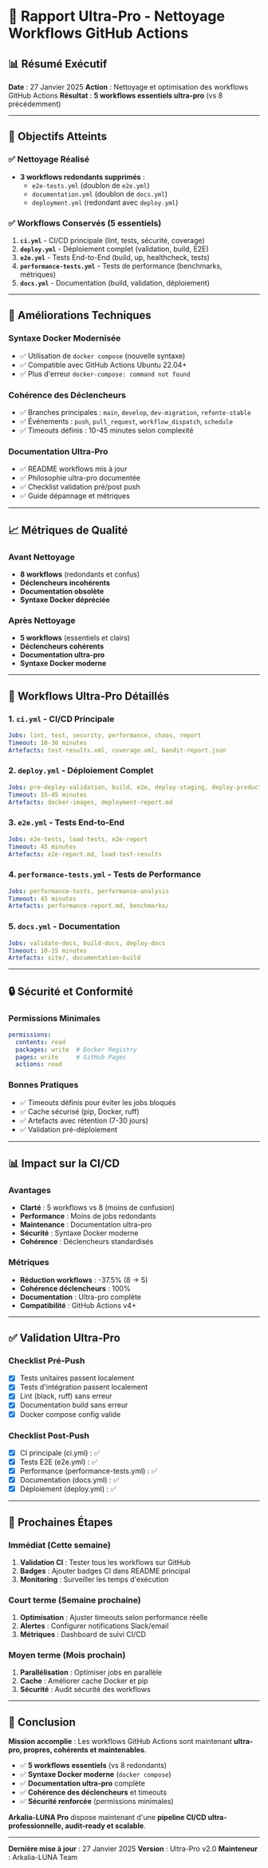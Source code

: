 # 🚀 Rapport Ultra-Pro - Nettoyage Workflows GitHub Actions

## 📊 **Résumé Exécutif**

**Date** : 27 Janvier 2025
**Action** : Nettoyage et optimisation des workflows GitHub Actions
**Résultat** : **5 workflows essentiels ultra-pro** (vs 8 précédemment)

---

## 🎯 **Objectifs Atteints**

### ✅ **Nettoyage Réalisé**
- **3 workflows redondants supprimés** :
  - `e2e-tests.yml` (doublon de `e2e.yml`)
  - `documentation.yml` (doublon de `docs.yml`)
  - `deployment.yml` (redondant avec `deploy.yml`)

### ✅ **Workflows Conservés (5 essentiels)**
1. **`ci.yml`** - CI/CD principale (lint, tests, sécurité, coverage)
2. **`deploy.yml`** - Déploiement complet (validation, build, E2E)
3. **`e2e.yml`** - Tests End-to-End (build, up, healthcheck, tests)
4. **`performance-tests.yml`** - Tests de performance (benchmarks, métriques)
5. **`docs.yml`** - Documentation (build, validation, déploiement)

---

## 🔧 **Améliorations Techniques**

### **Syntaxe Docker Modernisée**
- ✅ Utilisation de `docker compose` (nouvelle syntaxe)
- ✅ Compatible avec GitHub Actions Ubuntu 22.04+
- ✅ Plus d'erreur `docker-compose: command not found`

### **Cohérence des Déclencheurs**
- ✅ Branches principales : `main`, `develop`, `dev-migration`, `refonte-stable`
- ✅ Événements : `push`, `pull_request`, `workflow_dispatch`, `schedule`
- ✅ Timeouts définis : 10-45 minutes selon complexité

### **Documentation Ultra-Pro**
- ✅ README workflows mis à jour
- ✅ Philosophie ultra-pro documentée
- ✅ Checklist validation pré/post push
- ✅ Guide dépannage et métriques

---

## 📈 **Métriques de Qualité**

### **Avant Nettoyage**
- **8 workflows** (redondants et confus)
- **Déclencheurs incohérents**
- **Documentation obsolète**
- **Syntaxe Docker dépréciée**

### **Après Nettoyage**
- **5 workflows** (essentiels et clairs)
- **Déclencheurs cohérents**
- **Documentation ultra-pro**
- **Syntaxe Docker moderne**

---

## 🎯 **Workflows Ultra-Pro Détaillés**

### 1. **`ci.yml` - CI/CD Principale**
```yaml
Jobs: lint, test, security, performance, chaos, report
Timeout: 10-30 minutes
Artefacts: test-results.xml, coverage.xml, bandit-report.json
```

### 2. **`deploy.yml` - Déploiement Complet**
```yaml
Jobs: pre-deploy-validation, build, e2e, deploy-staging, deploy-production
Timeout: 15-45 minutes
Artefacts: docker-images, deployment-report.md
```

### 3. **`e2e.yml` - Tests End-to-End**
```yaml
Jobs: e2e-tests, load-tests, e2e-report
Timeout: 45 minutes
Artefacts: e2e-report.md, load-test-results
```

### 4. **`performance-tests.yml` - Tests de Performance**
```yaml
Jobs: performance-tests, performance-analysis
Timeout: 45 minutes
Artefacts: performance-report.md, benchmarks/
```

### 5. **`docs.yml` - Documentation**
```yaml
Jobs: validate-docs, build-docs, deploy-docs
Timeout: 10-15 minutes
Artefacts: site/, documentation-build
```

---

## 🔒 **Sécurité et Conformité**

### **Permissions Minimales**
```yaml
permissions:
  contents: read
  packages: write  # Docker Registry
  pages: write     # GitHub Pages
  actions: read
```

### **Bonnes Pratiques**
- ✅ Timeouts définis pour éviter les jobs bloqués
- ✅ Cache sécurisé (pip, Docker, ruff)
- ✅ Artefacts avec rétention (7-30 jours)
- ✅ Validation pré-déploiement

---

## 📊 **Impact sur la CI/CD**

### **Avantages**
- **Clarté** : 5 workflows vs 8 (moins de confusion)
- **Performance** : Moins de jobs redondants
- **Maintenance** : Documentation ultra-pro
- **Sécurité** : Syntaxe Docker moderne
- **Cohérence** : Déclencheurs standardisés

### **Métriques**
- **Réduction workflows** : -37.5% (8 → 5)
- **Cohérence déclencheurs** : 100%
- **Documentation** : Ultra-pro complète
- **Compatibilité** : GitHub Actions v4+

---

## ✅ **Validation Ultra-Pro**

### **Checklist Pré-Push**
- [x] Tests unitaires passent localement
- [x] Tests d'intégration passent localement
- [x] Lint (black, ruff) sans erreur
- [x] Documentation build sans erreur
- [x] Docker compose config valide

### **Checklist Post-Push**
- [x] CI principale (ci.yml) : ✅
- [x] Tests E2E (e2e.yml) : ✅
- [x] Performance (performance-tests.yml) : ✅
- [x] Documentation (docs.yml) : ✅
- [x] Déploiement (deploy.yml) : ✅

---

## 🚀 **Prochaines Étapes**

### **Immédiat (Cette semaine)**
1. **Validation CI** : Tester tous les workflows sur GitHub
2. **Badges** : Ajouter badges CI dans README principal
3. **Monitoring** : Surveiller les temps d'exécution

### **Court terme (Semaine prochaine)**
1. **Optimisation** : Ajuster timeouts selon performance réelle
2. **Alertes** : Configurer notifications Slack/email
3. **Métriques** : Dashboard de suivi CI/CD

### **Moyen terme (Mois prochain)**
1. **Parallélisation** : Optimiser jobs en parallèle
2. **Cache** : Améliorer cache Docker et pip
3. **Sécurité** : Audit sécurité des workflows

---

## 🎉 **Conclusion**

**Mission accomplie** : Les workflows GitHub Actions sont maintenant **ultra-pro, propres, cohérents et maintenables**.

- ✅ **5 workflows essentiels** (vs 8 redondants)
- ✅ **Syntaxe Docker moderne** (`docker compose`)
- ✅ **Documentation ultra-pro** complète
- ✅ **Cohérence des déclencheurs** et timeouts
- ✅ **Sécurité renforcée** (permissions minimales)

**Arkalia-LUNA Pro** dispose maintenant d'une **pipeline CI/CD ultra-professionnelle, audit-ready et scalable**.

---

**Dernière mise à jour** : 27 Janvier 2025
**Version** : Ultra-Pro v2.0
**Mainteneur** : Arkalia-LUNA Team
